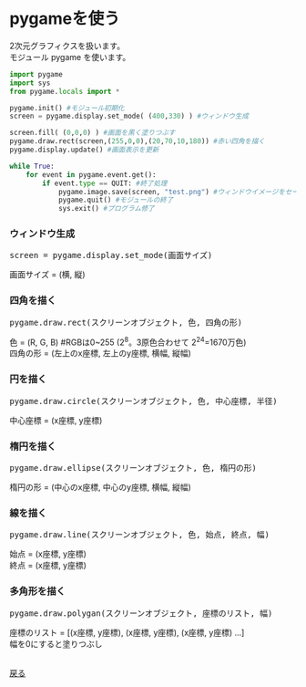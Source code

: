 # pygameを使う

<p>2次元グラフィクスを扱います。<br />モジュール pygame を使います。</p>

```.py
import pygame
import sys
from pygame.locals import *

pygame.init() #モジュール初期化
screen = pygame.display.set_mode( (400,330) ) #ウィンドウ生成

screen.fill( (0,0,0) ) #画面を黒く塗りつぶす
pygame.draw.rect(screen,(255,0,0),(20,70,10,180)) #赤い四角を描く
pygame.display.update() #画面表示を更新

while True:
    for event in pygame.event.get():
        if event.type == QUIT: #終了処理
            pygame.image.save(screen, "test.png") #ウィンドウイメージをセーブ
            pygame.quit() #モジュールの終了
            sys.exit() #プログラム修了
```

<h3>ウィンドウ生成</h3>
<pre class="brush: python; gutter: false">screen = pygame.display.set_mode(画面サイズ)</pre>
<p>画面サイズ = (横, 縦)</p>
<h3>四角を描く</h3>
<pre class="brush: python; gutter: false">pygame.draw.rect(スクリーンオブジェクト, 色, 四角の形)</pre>
<p>色 = (R, G, B) #RGBは0~255 (2<sup>8</sup>。3原色合わせて 2<sup>24</sup>=1670万色)<br />四角の形 = (左上のx座標, 左上のy座標, 横幅, 縦幅)</p>
<h3>円を描く</h3>
<pre class="brush: python; gutter: false">pygame.draw.circle(スクリーンオブジェクト, 色, 中心座標, 半径)</pre>
<p>中心座標 = (x座標, y座標)</p>
<h3>楕円を描く</h3>
<pre class="brush: python; gutter: false">pygame.draw.ellipse(スクリーンオブジェクト, 色, 楕円の形)</pre>
<p>楕円の形 = (中心のx座標, 中心のy座標, 横幅, 縦幅)</p>
<h3>線を描く</h3>
<pre class="brush: python; gutter: false">pygame.draw.line(スクリーンオブジェクト, 色, 始点, 終点, 幅)</pre>
<p>始点 = (x座標, y座標)<br />終点 = (x座標, y座標)</p>
<h3>多角形を描く</h3>
<pre class="brush: python; gutter: false">pygame.draw.polygan(スクリーンオブジェクト, 座標のリスト, 幅)</pre>
<p>座標のリスト = [(x座標, y座標), (x座標, y座標), (x座標, y座標) ...]<br />幅を0にすると塗りつぶし<br /><br /></p>

[戻る](./README.md) 
